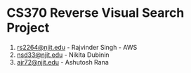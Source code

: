 # CS370 Reverse Visual Search Project
1. rs2264@njit.edu - Rajvinder Singh - AWS
2. nsd33@njit.edu - Nikita Dubinin
3. ajr72@njit.edu - Ashutosh Rana
